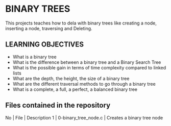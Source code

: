 # BINARY TREES

This projects teaches how to dela with binary trees like creating a node, inserting a node, traversing and Deleting.

## LEARNING OBJECTIVES

* What is a binary tree
* What is the difference between a binary tree and a Binary Search Tree
* What is the possible gain in terms of time complexity compared to linked lists
* What are the depth, the height, the size of a binary tree
* What are the different traversal methods to go through a binary tree
* What is a complete, a full, a perfect, a balanced binary tree

## Files contained in the repository

No | File | Description
1 | 0-binary_tree_node.c | Creates a binary tree node
